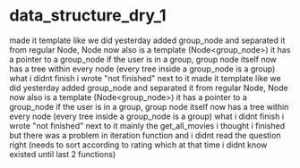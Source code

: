 # data_structure_dry_1
made it template like we did yesterday added group_node and separated it from regular  Node, Node now also is a template (Node<group_node>)
it has a pointer to a group_node if the user is in a group, group node itself now has a tree within every node (every tree inside a group_node is a group)
 what i didnt finish i wrote "not finished" next to it made it template like we did yesterday added group_node and separated it from regular  Node,
 Node now also is a template (Node<group_node>) it has a pointer to a group_node if the user is in a group, group node itself now has a tree within every node 
(every tree inside a group_node is a group) what i didnt finish i wrote "not finished" next to it mainly the get_all_movies i thought i finished but there 
was a problem in iteration function and i didnt read the question right (needs to sort according to rating which at that time i didnt know existed until last 2 functions)
